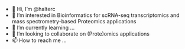 - 👋 Hi, I’m @halterc
- 👀 I’m interested in Bioinformatics for scRNA-seq transcriptomics and mass spectrometry-based Proteomics applications
- 🌱 I’m currently learning ...
- 💞️ I’m looking to collaborate on (Prote)omics applications
- 📫 How to reach me ...

<!---
Orbinator/Orbinator is a ✨ special ✨ repository because its `README.md` (this file) appears on your GitHub profile.
You can click the Preview link to take a look at your changes.
--->
